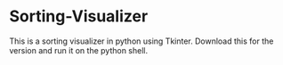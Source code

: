 # Sorting-Visualizer
This is a sorting visualizer in python using Tkinter.
Download this for the version and run it on the python shell.

